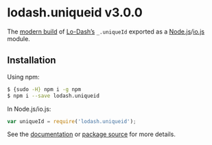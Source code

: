 # lodash.uniqueid v3.0.0

The [modern build](https://github.com/lodash/lodash/wiki/Build-Differences) of [Lo-Dash’s](https://lodash.com/) `_.uniqueId` exported as a [Node.js](http://nodejs.org/)/[io.js](https://iojs.org/) module.

## Installation

Using npm:

```bash
$ {sudo -H} npm i -g npm
$ npm i --save lodash.uniqueid
```

In Node.js/io.js:

```js
var uniqueId = require('lodash.uniqueid');
```

See the [documentation](https://lodash.com/docs#uniqueId) or [package source](https://github.com/lodash/lodash/blob/3.0.0-npm-packages/lodash.uniqueid) for more details.
